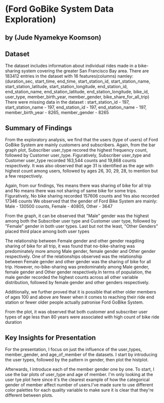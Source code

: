 # (Ford GoBike System Data Exploration)
## by (Jude Nyamekye Koomson)


## Dataset
The dataset includes information about individual rides made in a bike-sharing system covering the greater San Francisco Bay area. 
There are 183412 entries in the dataset with 16 features(columns) namley:(duration_sec, start_time, end_time, start_station_id, start_station_name, start_station_latitude, start_station_longitude, end_station_id, end_station_name, end_station_latitude, end_station_longitude, bike_id, user_type, member_birth_year, member_gender, bike_share_for_all_trip)
There were missing data in the dataset : start_station_id - 197, start_station_name - 197, end_station_id - 197, end_station_name - 197, member_birth_year - 8265, member_gender - 8265


## Summary of Findings

From the exploratory analysis, we find that the users (type of users) of Ford GoBike System are mainly customers and subscribers. Again, from the bar graph plot, Subscriber user_type recored the highest frequency count, followed by Customer user_type. Figuratively, Subscriber user_type and Customer user_type recorded 163,544 counts and 19,868 counts respectively.
It was also observed that age 31 is identified as the age with highest count among users, followed by ages 26, 30, 29, 28, to mention but a few respectively.

Again, from our findings, Yes means there was sharing of bike for all trip and No means there was not sharing of same bike for some trips. Figuratively, No bike sharing recorded 157606 counts and Yes also recorded 17346 counts
We observed that the gender of Ford Bike System are mainly:
    Male - 130500 counts, Female - 40805, Other - 3647
    

From the graph, it can be observed that "Male" gender was the highest among both the Subscriber user type and Customer user type, followed by "Female" gender in both user types. Last but not the least, "Other Genders" placed third place among both user types

The relationship between Female gender and other gender reagdiing sharing of bike for all trip, it was found that no-bike-sharing was predominately more among Male gender, female gender and Other gender respectively.
One of the relationships observed was the relationship between Female gender and other gender was the sharing of bike for all trip. However, no-bike-sharing was predominately among Male gender, female gender and Other gender respectively.In terms of population, the male gender recorded the highest counts across all other variable distribution, followed by female gender and other genders respectively.

Additionally, we further proved that it is possible that either older members of ages 100 and above are fewer when it comes to reaching their ride end station or fewer older people actually patronise Ford GoBike System. 

From the plot, it was observed that both customer and subscriber user types of age less than 80 years were associated with high count of bike ride duration


## Key Insights for Presentation

For the presentation, I focus on just the influence of the user_types, member_gender, and age_of_member of the datasets.
I start by introducing the user types, followed by the pattern in gender, then plot the histplot.

Afterwards, I introduce each of the member gender one by one. To start, I use the bar plots of user_type and age of member. I'm only looking at the user tye plot here since it's the clearest example of how the categorical gender of member affect number of users.I've made sure to use different color palettes for each quality variable to make sure it is clear that they're different between plots.
